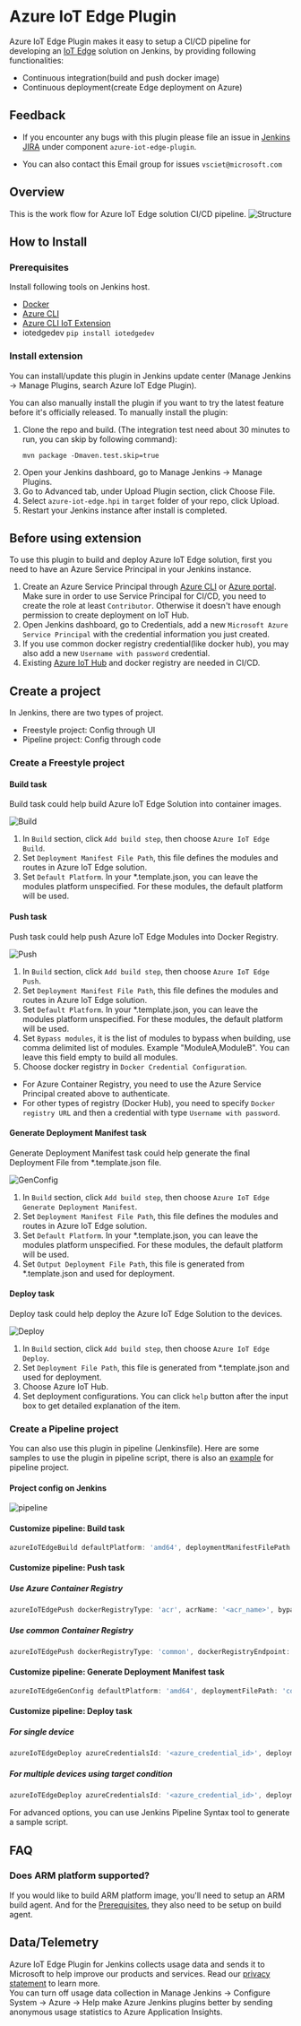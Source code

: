 # Azure IoT Edge Plugin

Azure IoT Edge Plugin makes it easy to setup a CI/CD pipeline for developing an [IoT Edge](https://docs.microsoft.com/azure/iot-edge/how-iot-edge-works) solution on Jenkins, by providing following functionalities:
* Continuous integration(build and push docker image)
* Continuous deployment(create Edge deployment on Azure)

## Feedback
* If you encounter any bugs with this plugin please file an issue in [Jenkins JIRA](https://issues.jenkins-ci.org) under component `azure-iot-edge-plugin`.

* You can also contact this Email group for issues `vsciet@microsoft.com`

## Overview
This is the work flow for Azure IoT Edge solution CI/CD pipeline.
![Structure](doc/structure.png)

## How to Install

### Prerequisites
Install following tools on Jenkins host.
  * [Docker](https://docs.docker.com/install/)
  * [Azure CLI](https://docs.microsoft.com/en-US/cli/azure/install-azure-cli)
  * [Azure CLI IoT Extension](https://github.com/Azure/azure-iot-cli-extension#quick-guide)
  * iotedgedev `pip install iotedgedev`

### Install extension
You can install/update this plugin in Jenkins update center (Manage Jenkins -> Manage Plugins, search Azure IoT Edge Plugin).

You can also manually install the plugin if you want to try the latest feature before it's officially released.
To manually install the plugin:

1. Clone the repo and build. (The integration test need about 30 minutes to run, you can skip by following command):
   ```
   mvn package -Dmaven.test.skip=true
   ```
2. Open your Jenkins dashboard, go to Manage Jenkins -> Manage Plugins.
3. Go to Advanced tab, under Upload Plugin section, click Choose File.
4. Select `azure-iot-edge.hpi` in `target` folder of your repo, click Upload.
5. Restart your Jenkins instance after install is completed.

## Before using extension

To use this plugin to build and deploy Azure IoT Edge solution, first you need to have an Azure Service Principal in your Jenkins instance.

1. Create an Azure Service Principal through [Azure CLI](https://docs.microsoft.com/en-us/cli/azure/create-an-azure-service-principal-azure-cli?toc=%2fazure%2fazure-resource-manager%2ftoc.json) or [Azure portal](https://docs.microsoft.com/en-us/azure/azure-resource-manager/resource-group-create-service-principal-portal). Make sure in order to use Service Principal for CI/CD, you need to create the role at least `Contributor`. Otherwise it doesn't have enough permission to create deployment on IoT Hub.
2. Open Jenkins dashboard, go to Credentials, add a new `Microsoft Azure Service Principal` with the credential information you just created.
3. If you use common docker registry credential(like docker hub), you may also add a new `Username with password` credential.
4. Existing [Azure IoT Hub](https://docs.microsoft.com/en-us/azure/iot-hub/iot-hub-create-through-portal) and docker registry are needed in CI/CD.

## Create a project

In Jenkins, there are two types of project.
* Freestyle project: Config through UI
* Pipeline project: Config through code

### Create a Freestyle project
#### Build task

Build task could help build Azure IoT Edge Solution into container images.

![Build](doc/build.png)

1. In `Build` section, click `Add build step`, then choose `Azure IoT Edge Build`. 
2. Set `Deployment Manifest File Path`, this file defines the modules and routes in Azure IoT Edge solution.
3. Set `Default Platform`. In your *.template.json, you can leave the modules platform unspecified. For these modules, the default platform will be used.

#### Push task

Push task could help push Azure IoT Edge Modules into Docker Registry.

![Push](doc/push.png)

1. In `Build` section, click `Add build step`, then choose `Azure IoT Edge Push`. 
2. Set `Deployment Manifest File Path`, this file defines the modules and routes in Azure IoT Edge solution.
3. Set `Default Platform`. In your *.template.json, you can leave the modules platform unspecified. For these modules, the default platform will be used.
4. Set `Bypass modules`, it is the list of modules to bypass when building, use comma delimited list of modules. Example "ModuleA,ModuleB". You can leave this field empty to build all modules.
5. Choose docker registry in `Docker Credential Configuration`.
  * For Azure Container Registry, you need to use the Azure Service Principal created above to authenticate.
  * For other types of registry (Docker Hub), you need to specify `Docker registry URL` and then a credential with type `Username with password`.

#### Generate Deployment Manifest task

Generate Deployment Manifest task could help generate the final Deployment File from *.template.json file.

![GenConfig](doc/genconfig.png)

1. In `Build` section, click `Add build step`, then choose `Azure IoT Edge Generate Deployment Manifest`. 
2. Set `Deployment Manifest File Path`, this file defines the modules and routes in Azure IoT Edge solution.
3. Set `Default Platform`. In your *.template.json, you can leave the modules platform unspecified. For these modules, the default platform will be used.
4. Set `Output Deployment File Path`, this file is generated from *.template.json and used for deployment.

#### Deploy task

Deploy task could help deploy the Azure IoT Edge Solution to the devices.

![Deploy](doc/deploy.png)

1. In `Build` section, click `Add build step`, then choose `Azure IoT Edge Deploy`. 
2. Set `Deployment File Path`, this file is generated from *.template.json and used for deployment.
3. Choose Azure IoT Hub.
4. Set deployment configurations. You can click `help` button after the input box to get detailed explanation of the item.

### Create a Pipeline project

You can also use this plugin in pipeline (Jenkinsfile). Here are some samples to use the plugin in pipeline script, there is also an [example](https://github.com/VSChina/iot-edge-sample-solution/tree/master-pipeline) for pipeline project.

#### Project config on Jenkins
![pipeline](doc/pipeline.png)

#### Customize pipeline: Build task
```groovy
azureIoTEdgeBuild defaultPlatform: 'amd64', deploymentManifestFilePath: 'deployment.template.json'
```

#### Customize pipeline: Push task
##### Use Azure Container Registry
```groovy
azureIoTEdgePush dockerRegistryType: 'acr', acrName: '<acr_name>', bypassModules: '', azureCredentialsId: '<azure_credential_id>', resourceGroup: '<resource_group_name>', defaultPlatform: 'amd64', deploymentManifestFilePath: 'deployment.template.json'
```

##### Use common Container Registry
```groovy
azureIoTEdgePush dockerRegistryType: 'common', dockerRegistryEndpoint: [credentialsId: '<credential_id>', url: '<url>'], bypassModules: '', resourceGroup: '<resource_group_name>', defaultPlatform: 'amd64', deploymentManifestFilePath: 'deployment.template.json'
```

#### Customize pipeline: Generate Deployment Manifest task
```groovy
azureIoTEdgeGenConfig defaultPlatform: 'amd64', deploymentFilePath: 'config/deployment.json', deploymentManifestFilePath: 'deployment.template.json'
```

#### Customize pipeline: Deploy task 
##### For single device
```groovy
azureIoTEdgeDeploy azureCredentialsId: '<azure_credential_id>', deploymentId: '<deployment_id>', deploymentType: 'single', deviceId: '<device_id>', iothubName: '<iothub_name>', priority: '<priority>', resourceGroup: '<resource_group_name>', targetCondition: '', deploymentFilePath: 'config/deployment.json'
```

##### For multiple devices using target condition
```groovy
azureIoTEdgeDeploy azureCredentialsId: '<azure_credential_id>', deploymentId: '<deployment_id>', deploymentType: 'multiple', targetCondition: '<target_condition>', iothubName: '<iothub_name>', priority: '<priority>', resourceGroup: '<resource_group_name>', targetCondition: '', deploymentFilePath: 'config/deployment.json'
```

For advanced options, you can use Jenkins Pipeline Syntax tool to generate a sample script.

## FAQ
### Does ARM platform supported?
If you would like to build ARM platform image, you'll need to setup an ARM build agent. And for the [Prerequisites](#Prerequisites), they also need to be setup on build agent.

## Data/Telemetry
Azure IoT Edge Plugin for Jenkins collects usage data and sends it to Microsoft to help improve our products and services. Read our [privacy statement](http://go.microsoft.com/fwlink/?LinkId=521839) to learn more.  
You can turn off usage data collection in Manage Jenkins -> Configure System -> Azure -> Help make Azure Jenkins plugins better by sending anonymous usage statistics to Azure Application Insights.